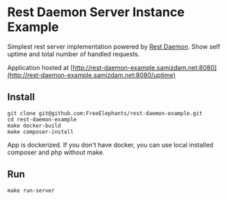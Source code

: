 # Rest Daemon Server Instance Example

Simplest rest server implementation powered by [Rest Daemon](https://github.com/FreeElephants/rest-daemon). 
Show self uptime and total number of handled requests. 

Application hosted at [http://rest-daemon-example.samizdam.net:8080](http://rest-daemon-example.samizdam.net:8080/uptime)

## Install
```
git clone git@github.com:FreeElephants/rest-daemon-example.git
cd rest-daemon-example
make docker-build
make composer-install
```

App is dockerized. If you don't have docker, you can use local installed composer and php without make.

## Run
```
make run-server
```
